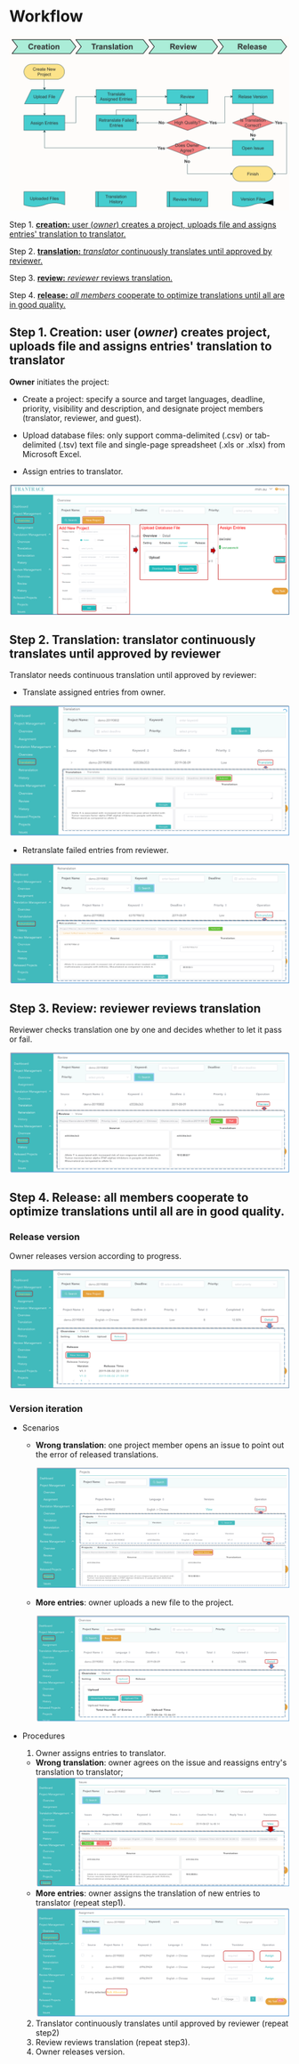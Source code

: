 # Workflow
 
![](/assets/workflow.png)

Step 1. [**creation:** user (_owner_) creates a project, uploads file and assigns entries' translation to translator.](#create)

Step 2. [**translation:** _translator_ continuously translates until approved by reviewer.](#translate)

Step 3. [**review:** _reviewer_ reviews translation.](#review)

Step 4. [**release:** _all members_ cooperate to optimize translations until all are in good quality.](#iteration)
 
## Step 1. Creation: user (_owner_) creates project, uploads file and assigns entries' translation to translator

<span id='create'></span>

**Owner** initiates the project:

- Create a project: specify a source and target languages, deadline, priority, visibility and description, and designate project members (translator, reviewer, and guest).

- Upload database files: only support comma-delimited (.csv) or tab-delimited (.tsv) text file and single-page spreadsheet (.xls or .xlsx) from Microsoft Excel.

- Assign entries to translator.

![](/assets/step1_creation.png)


## Step 2. Translation: translator continuously translates until approved by reviewer

<span id='translate'></span>

Translator needs continuous translation until approved by reviewer:

- Translate assigned entries from owner.

![](/assets/translation_management.translation.png)

- Retranslate failed entries from reviewer.

![](/assets/translation_management.retranslation.png)


## Step 3. Review: reviewer reviews translation

<span id='review'></span>

Reviewer checks translation one by one and decides whether to let it pass or fail.

![](/assets/step3_review.png)


## Step 4. Release: all members cooperate to optimize translations until all are in good quality.

<span id='iteration'></span>

### Release version

Owner releases version according to progress.

![](/assets/step4_release.png)

### Version iteration

- Scenarios

  - **Wrong translation**: one project member opens an issue to point out the error of released translations.

    ![](/assets/open_issue.png)

  - **More entries**: owner uploads a new file to the project.

    ![](/assets/upload.png)

- Procedures

  1. Owner assigns entries to translator. 
    - **Wrong translation**: owner agrees on the issue and reassigns entry's translation to translator;
    ![](/assets/project_management.reply.png)
    - **More entries**: owner assigns the translation of new entries to translator (repeat step1).
    ![](/assets/project_management.assignment.png)
  2. Translator continuously translates until approved by reviewer (repeat step2)
  3. Review reviews translation (repeat step3).
  4. Owner releases version.











